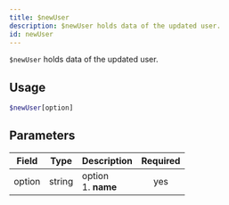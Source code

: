 ```yaml
---
title: $newUser 
description: $newUser holds data of the updated user.
id: newUser
---
```


`$newUser` holds data of the updated user.

## Usage

```php
$newUser[option]
```

## Parameters 


| Field  | Type   | Description               | Required |
| ------ | ------ | ------------------------- |:--------:|
| option | string | option <br /> 1. **name** |    yes   |
